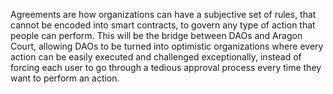 Agreements are how organizations can have a subjective set of rules, that cannot be encoded into smart contracts, to govern any type of action 
that people can perform. This will be the bridge between DAOs and Aragon Court, allowing DAOs to be turned into optimistic organizations where 
every action can be easily executed and challenged exceptionally, instead of forcing each user to go through a tedious approval process every 
time they want to perform an action.
